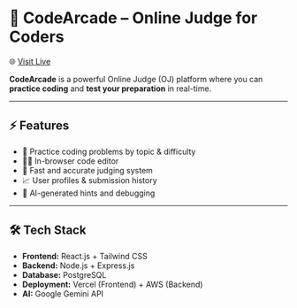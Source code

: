 # 🚀 CodeArcade – Online Judge for Coders

🌐 [Visit Live](https://codearcade.gangasingh.me)

**CodeArcade** is a powerful Online Judge (OJ) platform where you can **practice coding** and **test your preparation** in real-time.

---

## ⚡ Features

- 🧠 Practice coding problems by topic & difficulty  
- 👨‍💻 In-browser code editor  
- 🚀 Fast and accurate judging system  
- 📈 User profiles & submission history  
- 🤖 AI-generated hints and debugging  

---

## 🛠 Tech Stack

- **Frontend:** React.js + Tailwind CSS  
- **Backend:** Node.js + Express.js  
- **Database:** PostgreSQL  
- **Deployment:** Vercel (Frontend) + AWS (Backend)  
- **AI:** Google Gemini API  
